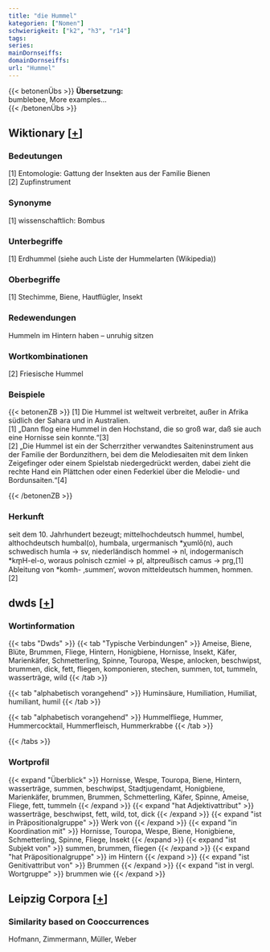 ```yaml
---
title: "die Hummel"
kategorien: ["Nomen"]
schwierigkeit: ["k2", "h3", "r14"]
tags:
series:
mainDornseiffs:
domainDornseiffs:
url: "Hummel"
---
```


{{< betonenÜbs >}}
**Übersetzung:**  
bumblebee, More examples...  
{{< /betonenÜbs >}}

## Wiktionary [[+](https://de.wiktionary.org/wiki/Hummel)]

### Bedeutungen
[1] Entomologie: Gattung der Insekten aus der Familie Bienen  
[2] Zupfinstrument  

### Synonyme
[1] wissenschaftlich: Bombus  

### Unterbegriffe
[1] Erdhummel (siehe auch Liste der Hummelarten (Wikipedia))  

### Oberbegriffe
[1] Stechimme, Biene, Hautflügler, Insekt  

### Redewendungen
Hummeln im Hintern haben – unruhig sitzen  

### Wortkombinationen
[2] Friesische Hummel  

### Beispiele
{{< betonenZB >}}
[1] Die Hummel ist weltweit verbreitet, außer in Afrika südlich der Sahara und in Australien.  
[1] „Dann flog eine Hummel in den Hochstand, die so groß war, daß sie auch eine Hornisse sein konnte.“[3]  
[2] „Die Hummel ist ein der Scherrzither verwandtes Saiteninstrument aus der Familie der Bordunzithern, bei dem die Melodiesaiten mit dem linken Zeigefinger oder einem Spielstab niedergedrückt werden, dabei zieht die rechte Hand ein Plättchen oder einen Federkiel über die Melodie- und Bordunsaiten.“[4]  

{{< /betonenZB >}}
### Herkunft
seit dem 10. Jahrhundert bezeugt; mittelhochdeutsch hummel, humbel, althochdeutsch humbal(o), humbala, urgermanisch *χumlō(n), auch schwedisch humla → sv, niederländisch hommel → nl, indogermanisch *km̥H-el-o, woraus polnisch czmiel → pl, altpreußisch camus → prg,[1] Ableitung von *komh- ‚summen‘, wovon mitteldeutsch hummen, hommen.[2]  



## dwds [[+](https://www.dwds.de/wb/Hummel)]

### Wortinformation
{{< tabs "Dwds" >}}
{{< tab "Typische Verbindungen" >}}
Ameise, Biene, Blüte, Brummen, Fliege, Hintern, Honigbiene, Hornisse, Insekt, Käfer, Marienkäfer, Schmetterling, Spinne, Touropa, Wespe, anlocken, beschwipst, brummen, dick, fett, fliegen, komponieren, stechen, summen, tot, tummeln, wasserträge, wild
{{< /tab >}}

{{< tab "alphabetisch vorangehend" >}}
Huminsäure, Humiliation, Humiliat, humiliant, humil
{{< /tab >}}

{{< tab "alphabetisch vorangehend" >}}
Hummelfliege, Hummer, Hummercocktail, Hummerfleisch, Hummerkrabbe
{{< /tab >}}

{{< /tabs >}}

### Wortprofil
{{< expand "Überblick" >}} Hornisse, Wespe, Touropa, Biene, Hintern, wasserträge, summen, beschwipst, Stadtjugendamt, Honigbiene, Marienkäfer, brummen, Brummen, Schmetterling, Käfer, Spinne, Ameise, Fliege, fett, tummeln {{< /expand >}}
{{< expand "hat Adjektivattribut" >}} wasserträge, beschwipst, fett, wild, tot, dick {{< /expand >}}
{{< expand "ist in Präpositionalgruppe" >}} Werk von {{< /expand >}}
{{< expand "in Koordination mit" >}} Hornisse, Touropa, Wespe, Biene, Honigbiene, Schmetterling, Spinne, Fliege, Insekt {{< /expand >}}
{{< expand "ist Subjekt von" >}} summen, brummen, fliegen {{< /expand >}}
{{< expand "hat Präpositionalgruppe" >}} im Hintern {{< /expand >}}
{{< expand "ist Genitivattribut von" >}} Brummen {{< /expand >}}
{{< expand "ist in vergl. Wortgruppe" >}} brummen wie {{< /expand >}}

## Leipzig Corpora [[+](https://corpora.uni-leipzig.de/en/res?word=Hummel&corpusId=deu_newscrawl-public_2018)]


### Similarity based on Cooccurrences
Hofmann, Zimmermann, Müller, Weber

